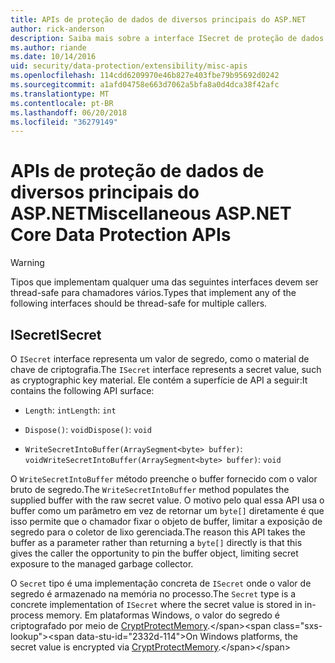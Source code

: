 ```yaml
---
title: APIs de proteção de dados de diversos principais do ASP.NET
author: rick-anderson
description: Saiba mais sobre a interface ISecret de proteção de dados do ASP.NET Core.
ms.author: riande
ms.date: 10/14/2016
uid: security/data-protection/extensibility/misc-apis
ms.openlocfilehash: 114cdd6209970e46b827e403fbe79b95692d0242
ms.sourcegitcommit: a1afd04758e663d7062a5bfa8a0d4dca38f42afc
ms.translationtype: MT
ms.contentlocale: pt-BR
ms.lasthandoff: 06/20/2018
ms.locfileid: "36279149"
---
```

# <a name="miscellaneous-aspnet-core-data-protection-apis"></a><span data-ttu-id="2332d-103">APIs de proteção de dados de diversos principais do ASP.NET</span><span class="sxs-lookup"><span data-stu-id="2332d-103">Miscellaneous ASP.NET Core Data Protection APIs</span></span>

<a name="data-protection-extensibility-mics-apis"></a>

>[!WARNING]
> <span data-ttu-id="2332d-104">Tipos que implementam qualquer uma das seguintes interfaces devem ser thread-safe para chamadores vários.</span><span class="sxs-lookup"><span data-stu-id="2332d-104">Types that implement any of the following interfaces should be thread-safe for multiple callers.</span></span>

## <a name="isecret"></a><span data-ttu-id="2332d-105">ISecret</span><span class="sxs-lookup"><span data-stu-id="2332d-105">ISecret</span></span>

<span data-ttu-id="2332d-106">O `ISecret` interface representa um valor de segredo, como o material de chave de criptografia.</span><span class="sxs-lookup"><span data-stu-id="2332d-106">The `ISecret` interface represents a secret value, such as cryptographic key material.</span></span> <span data-ttu-id="2332d-107">Ele contém a superfície de API a seguir:</span><span class="sxs-lookup"><span data-stu-id="2332d-107">It contains the following API surface:</span></span>

* <span data-ttu-id="2332d-108">`Length`: `int`</span><span class="sxs-lookup"><span data-stu-id="2332d-108">`Length`: `int`</span></span>

* <span data-ttu-id="2332d-109">`Dispose()`: `void`</span><span class="sxs-lookup"><span data-stu-id="2332d-109">`Dispose()`: `void`</span></span>

* <span data-ttu-id="2332d-110">`WriteSecretIntoBuffer(ArraySegment<byte> buffer)`: `void`</span><span class="sxs-lookup"><span data-stu-id="2332d-110">`WriteSecretIntoBuffer(ArraySegment<byte> buffer)`: `void`</span></span>

<span data-ttu-id="2332d-111">O `WriteSecretIntoBuffer` método preenche o buffer fornecido com o valor bruto de segredo.</span><span class="sxs-lookup"><span data-stu-id="2332d-111">The `WriteSecretIntoBuffer` method populates the supplied buffer with the raw secret value.</span></span> <span data-ttu-id="2332d-112">O motivo pelo qual essa API usa o buffer como um parâmetro em vez de retornar um `byte[]` diretamente é que isso permite que o chamador fixar o objeto de buffer, limitar a exposição de segredo para o coletor de lixo gerenciada.</span><span class="sxs-lookup"><span data-stu-id="2332d-112">The reason this API takes the buffer as a parameter rather than returning a `byte[]` directly is that this gives the caller the opportunity to pin the buffer object, limiting secret exposure to the managed garbage collector.</span></span>

<span data-ttu-id="2332d-113">O `Secret` tipo é uma implementação concreta de `ISecret` onde o valor de segredo é armazenado na memória no processo.</span><span class="sxs-lookup"><span data-stu-id="2332d-113">The `Secret` type is a concrete implementation of `ISecret` where the secret value is stored in in-process memory.</span></span> <span data-ttu-id="2332d-114">Em plataformas Windows, o valor do segredo é criptografado por meio de [CryptProtectMemory](https://msdn.microsoft.com/library/windows/desktop/aa380262(v=vs.85).aspx).</span><span class="sxs-lookup"><span data-stu-id="2332d-114">On Windows platforms, the secret value is encrypted via [CryptProtectMemory](https://msdn.microsoft.com/library/windows/desktop/aa380262(v=vs.85).aspx).</span></span>
